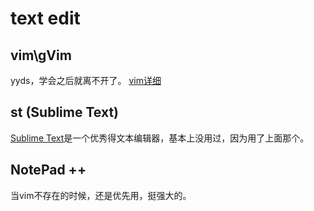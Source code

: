 # text edit
## vim\gVim
yyds，学会之后就离不开了。
[vim详细](vim.md)

## st (Sublime Text)
[Sublime Text](https://www.sublimetext.com/)是一个优秀得文本编辑器，基本上没用过，因为用了上面那个。

## NotePad ++
当vim不存在的时候，还是优先用，挺强大的。

